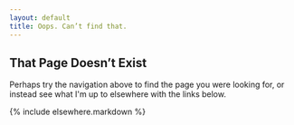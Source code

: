 ```yaml
---
layout: default
title: Oops. Can’t find that.
---
```


## That Page Doesn’t Exist

Perhaps try the navigation above to find the page you were looking for, or
instead see what I'm up to elsewhere with the links below.

{% include elsewhere.markdown %}

